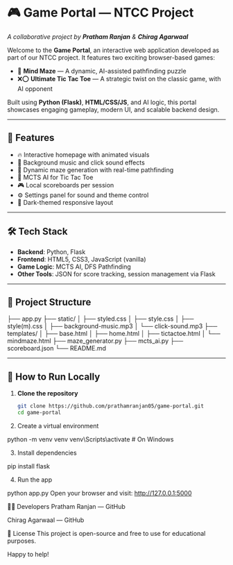 # 🎮 Game Portal — NTCC Project  
_A collaborative project by **Pratham Ranjan** & **Chirag Agarwaal**_

Welcome to the **Game Portal**, an interactive web application developed as part of our NTCC project. It features two exciting browser-based games:

- 🧠 **Mind Maze** — A dynamic, AI-assisted pathfinding puzzle  
- ❌⭕ **Ultimate Tic Tac Toe** — A strategic twist on the classic game, with AI opponent

Built using **Python (Flask)**, **HTML/CSS/JS**, and AI logic, this portal showcases engaging gameplay, modern UI, and scalable backend design.

---

## 🚀 Features

- 🔥 Interactive homepage with animated visuals  
- 🎵 Background music and click sound effects  
- 🧠 Dynamic maze generation with real-time pathfinding  
- 🤖 MCTS AI for Tic Tac Toe  
- 🎮 Local scoreboards per session  
- ⚙️ Settings panel for sound and theme control  
- 🌙 Dark-themed responsive layout  

---

## 🛠️ Tech Stack

- **Backend**: Python, Flask  
- **Frontend**: HTML5, CSS3, JavaScript (vanilla)  
- **Game Logic**: MCTS AI, DFS Pathfinding  
- **Other Tools**: JSON for score tracking, session management via Flask  

---

## 📂 Project Structure



├── app.py
├── static/
│ ├── styled.css
│ ├── style.css
│ ├── style(m).css
│ ├── background-music.mp3
│ └── click-sound.mp3
├── templates/
│ ├── base.html
│ ├── home.html
│ ├── tictactoe.html
│ └── mindmaze.html
├── maze_generator.py
├── mcts_ai.py
├── scoreboard.json
└── README.md


---

## 🧪 How to Run Locally

1. **Clone the repository**
   ```bash
   git clone https://github.com/prathamranjan05/game-portal.git
   cd game-portal

2. Create a virtual environment


python -m venv venv
venv\Scripts\activate  # On Windows

3. Install dependencies

pip install flask

4. Run the app

python app.py
Open your browser and visit: http://127.0.0.1:5000

👨‍💻 Developers
Pratham Ranjan — GitHub

Chirag Agarwaal — GitHub

📜 License
This project is open-source and free to use for educational purposes.

Happy to help!